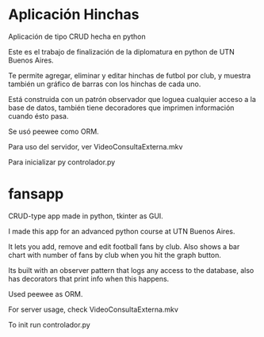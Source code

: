 # Aplicación Hinchas
Aplicación de tipo CRUD hecha en python

Este es el trabajo de finalización de la diplomatura en python de UTN Buenos Aires.

Te permite agregar, eliminar y editar hinchas de futbol por club, y muestra también un gráfico de barras con los hinchas de cada uno.

Está construida con un patrón observador que loguea cualquier acceso a la base de datos, también tiene decoradores que imprimen información cuando ésto pasa.

Se usó peewee como ORM.

Para uso del servidor, ver VideoConsultaExterna.mkv

Para inicializar py controlador.py

# fansapp
CRUD-type app made in python, tkinter as GUI.

I made this app for an advanced python course at UTN Buenos Aires.

It lets you add, remove and edit football fans by club. Also shows a bar chart with number of fans by club when you hit the graph button.

Its built with an observer pattern that logs any access to the database, also has decorators that print info when this happens.

Used peewee as ORM.

For server usage, check VideoConsultaExterna.mkv

To init run controlador.py

